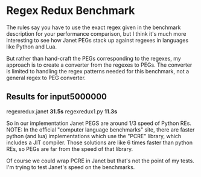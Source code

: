 # Regex Redux Benchmark

The rules say you have to use the exact regex given in the benchmark
description for your performance comparison, but I think it's much more
interesting to see how Janet PEGs stack up against regexes in languages like
Python and Lua.

But rather than hand-craft the PEGs corresponding to the regexes, my
approach is to create a converter from the regexes to PEGs.  The converter
is limited to handling the regex patterns needed for this benchmark, not a
general regex to PEG converter.

## Results for input5000000

regexredux.janet **31.5s**
regexredux1.py   **11.3s**

So in our implementation Janet PEGS are around 1/3 speed of Python REs.
NOTE: In the official "computer language benchmarks" site, there are faster
python (and lua) implementations which use the "PCRE" library, which
includes a JIT compiler.  Those solutions are like 6 times faster than
python REs, so PEGs are far from the speed of that library.

Of course we could wrap PCRE in Janet but that's not the point of my tests.
I'm trying to test Janet's speed on the benchmarks.

